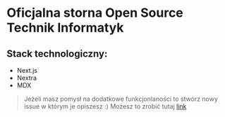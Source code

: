 # Oficjalna storna Open Source Technik Informatyk

## Stack technologiczny:
- Next.js
- Nextra
- MDX

> Jeżeli masz pomysł na dodatkowe funkcjonlaności to stwórz nowy issue w którym je opiszesz :)
> Możesz to zrobić tutaj [link](https://github.com/MaciejWiatr/Open-Source-Technik-Informatyk/issues) 